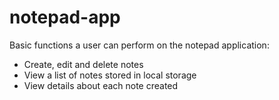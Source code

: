 # notepad-app

Basic functions a user can perform on the notepad application:
- Create, edit and delete notes
- View a list of notes stored in local storage
- View details about each note created
